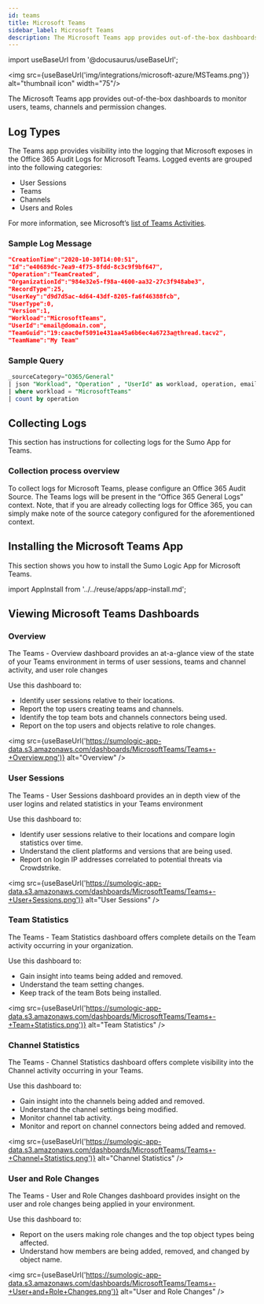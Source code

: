 ```yaml
---
id: teams
title: Microsoft Teams
sidebar_label: Microsoft Teams
description: The Microsoft Teams app provides out-of-the-box dashboards to monitor users, teams, channels and permission changes.
---
```


import useBaseUrl from '@docusaurus/useBaseUrl';

<img src={useBaseUrl('img/integrations/microsoft-azure/MSTeams.png')} alt="thumbnail icon" width="75"/>

The Microsoft Teams app provides out-of-the-box dashboards to monitor users, teams, channels and permission changes.


## Log Types  

The Teams app provides visibility into the logging that Microsoft exposes in the Office 365 Audit Logs for Microsoft Teams. Logged events are grouped into the following categories:

* User Sessions
* Teams
* Channels
* Users and Roles

For more information, see Microsoft’s [list of Teams Activities](https://docs.microsoft.com/en-us/microsoftteams/audit-log-events#teams-activities).


### Sample Log Message

```json
"CreationTime":"2020-10-30T14:00:51",
"Id":"e40689dc-7ea9-4f75-8fdd-8c3c9f9bf647",
"Operation":"TeamCreated",
"OrganizationId":"984e32e5-f98a-4600-aa32-27c3f948abe3",
"RecordType":25,
"UserKey":"d9d7d5ac-4d64-43df-8205-fa6f46388fcb",
"UserType":0,
"Version":1,
"Workload":"MicrosoftTeams",
"UserId":"email@domain.com",
"TeamGuid":"19:caac0ef5091e431aa45a6b6ec4a6723a@thread.tacv2",
"TeamName":"My Team"
```

### Sample Query
```sql
_sourceCategory="O365/General"
| json "Workload", "Operation" , "UserId" as workload, operation, email
| where workload = "MicrosoftTeams"
| count by operation
```

## Collecting Logs

This section has instructions for collecting logs for the Sumo App for Teams.

### Collection process overview

To collect logs for Microsoft Teams, please configure an Office 365 Audit Source. The Teams logs will be present in the “Office 365 General Logs” context. Note, that if you are already collecting logs for Office 365, you can simply make note of the source category configured for the aforementioned context.


## Installing the Microsoft Teams App   

This section shows you how to install the Sumo Logic App for Microsoft Teams.

import AppInstall from '../../reuse/apps/app-install.md';

<AppInstall/>

## Viewing Microsoft Teams Dashboards  

### Overview

The Teams - Overview dashboard provides an at-a-glance view of the state of your Teams environment in terms of user sessions, teams and channel activity, and user role changes

Use this dashboard to:
* Identify user sessions relative to their locations.
* Report the top users creating teams and channels.
* Identify the top team bots and channels connectors being used.
* Report on the top users and objects relative to role changes.

<img src={useBaseUrl('https://sumologic-app-data.s3.amazonaws.com/dashboards/MicrosoftTeams/Teams+-+Overview.png')} alt="Overview" />

### User Sessions

The Teams - User Sessions dashboard provides an in depth view of the user logins and related statistics in your Teams environment

Use this dashboard to:
* Identify user sessions relative to their locations and compare login statistics over time.
* Understand the client platforms and versions that are being used.
* Report on login IP addresses correlated to potential threats via Crowdstrike.

<img src={useBaseUrl('https://sumologic-app-data.s3.amazonaws.com/dashboards/MicrosoftTeams/Teams+-+User+Sessions.png')} alt="User Sessions" />

### Team Statistics

The Teams - Team Statistics dashboard offers complete details on the Team activity occurring in your organization.

Use this dashboard to:
* Gain insight into teams being added and removed.
* Understand the team setting changes.
* Keep track of the team Bots being installed.

<img src={useBaseUrl('https://sumologic-app-data.s3.amazonaws.com/dashboards/MicrosoftTeams/Teams+-+Team+Statistics.png')} alt="Team Statistics" />


### Channel Statistics

The Teams - Channel  Statistics dashboard offers complete visibility into the Channel activity occurring in your Teams.

Use this dashboard to:
* Gain insight into the channels being added and removed.
* Understand the channel settings being modified.
* Monitor channel tab activity.
* Monitor and report on channel connectors being added and removed.

<img src={useBaseUrl('https://sumologic-app-data.s3.amazonaws.com/dashboards/MicrosoftTeams/Teams+-+Channel+Statistics.png')} alt="Channel Statistics" />


### User and Role Changes

The Teams - User and Role Changes dashboard provides insight on the user and role changes being applied in your environment.

Use this dashboard to:
* Report on the users making role changes and the top object types being affected.
* Understand how members are being added, removed, and changed by object name.

<img src={useBaseUrl('https://sumologic-app-data.s3.amazonaws.com/dashboards/MicrosoftTeams/Teams+-+User+and+Role+Changes.png')} alt="User and Role Changes" />
